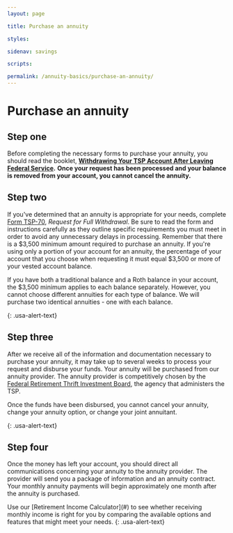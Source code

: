 ```yaml
---
layout: page

title: Purchase an annuity

styles:

sidenav: savings

scripts:

permalink: /annuity-basics/purchase-an-annuity/
---
```


# Purchase an annuity
 
## Step one
Before completing the necessary forms to purchase your annuity, you should read the booklet, **[Withdrawing Your TSP Account After Leaving Federal Service](https://www.tsp.gov/PDF/formspubs/tspbk02.pdf).** **Once your request has been processed and your balance is removed from your account, you cannot cancel the annuity.**
## Step two
If you've determined that an annuity is appropriate for your needs, complete [Form TSP-70](#), _Request for Full Withdrawal_. Be sure to read the form and instructions carefully as they outline specific requirements you must meet in order to avoid any unnecessary delays in processing. Remember that there is a $3,500 minimum amount required to purchase an annuity. If you're using only a portion of your account for an annuity, the percentage of your account that you choose when requesting it must equal $3,500 or more of your vested account balance.
<div class="usa-alert usa-alert-info">
<div class="usa-alert-body" markdown="1">
If you have both a traditional balance and a Roth balance in your account, the $3,500 minimum applies to each balance separately. However, you cannot choose different annuities for each type of balance. We will purchase two identical annuities - one with each balance.
 
{: .usa-alert-text}
</div>
</div>
 
## Step three
After we receive all of the information and documentation necessary to purchase your annuity, it may take up to several weeks to process your request and disburse your funds.
Your annuity will be purchased from our annuity provider. The annuity provider is competitively chosen by the [Federal Retirement Thrift Investment Board](frtib.gov), the agency that administers the TSP.

<div class="usa-alert usa-alert-info">
<div class="usa-alert-body" markdown="1">
Once the funds have been disbursed, you cannot cancel your annuity, change your annuity option, or change your joint annuitant.

{: .usa-alert-text}
</div>
</div>

## Step four

Once the money has left your account, you should direct all communications concerning your annuity to the annuity provider. The provider will send you a package of information and an annuity contract. Your monthly annuity payments will begin approximately one month after the annuity is purchased.

<div class="usa-alert usa-alert-info">
<div class="usa-alert-body" markdown="1">
Use our [Retirement Income Calculator](#) to see whether receiving monthly income is right for you by comparing the available options and features that might meet your needs.
{: .usa-alert-text}
</div>
</div>
